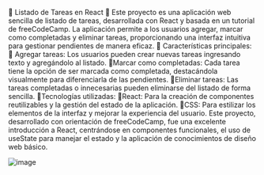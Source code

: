 
🎉 Listado de Tareas en React 🎉
Este proyecto es una aplicación web sencilla de listado de tareas, desarrollada con React y basada en un tutorial de freeCodeCamp. La aplicación permite a los usuarios agregar, marcar como completadas y eliminar tareas, proporcionando una interfaz intuitiva para gestionar pendientes de manera eficaz.
📎 Características principales:
📌 Agregar tareas: Los usuarios pueden crear nuevas tareas ingresando texto y agregándolo al listado.
📌Marcar como completadas: Cada tarea tiene la opción de ser marcada como completada, destacándola visualmente para diferenciarla de las pendientes.
📌Eliminar tareas: Las tareas completadas o innecesarias pueden eliminarse del listado de forma sencilla.
📎Tecnologías utilizadas:
📌React: Para la creación de componentes reutilizables y la gestión del estado de la aplicación.
📌CSS: Para estilizar los elementos de la interfaz y mejorar la experiencia del usuario.
Este proyecto, desarrollado con orientación de freeCodeCamp, fue una excelente introducción a React, centrándose en componentes funcionales, el uso de useState para manejar el estado y la aplicación de conocimientos de diseño web básico.

![image](https://github.com/user-attachments/assets/5a4cf822-b888-4002-b535-4ea8eba77983)
